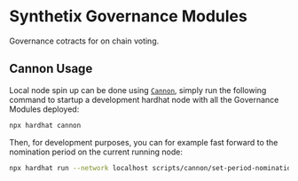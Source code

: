 # Synthetix Governance Modules

Governance cotracts for on chain voting.

## Cannon Usage

Local node spin up can be done using [`Cannon`](https://usecannon.com/), simply run the following command to startup a development hardhat node with all the Governance Modules deployed:

```bash
npx hardhat cannon
```

Then, for development purposes, you can for example fast forward to the nomination period on the current running node:

```bash
npx hardhat run --network localhost scripts/cannon/set-period-nomination.js
```
